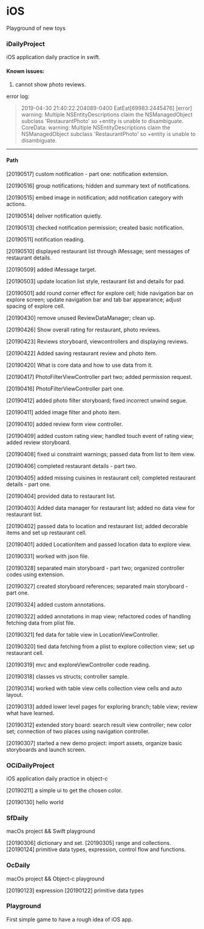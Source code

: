 # iOS
Playground of new toys

### iDailyProject
iOS application daily practice in swift.

#### Known issues:
1. cannot show photo reviews.

error log:

> 2019-04-30 21:40:22.204089-0400 EatEat[69983:2445476] [error] warning: Multiple NSEntityDescriptions claim the NSManagedObject subclass 'RestaurantPhoto' so +entity is unable to disambiguate. CoreData: warning: Multiple NSEntityDescriptions claim the NSManagedObject subclass 'RestaurantPhoto' so +entity is unable to disambiguate.

***

#### Path

[20190517] custom notification - part one: notification extension.

[20190516] group notifications; hidden and summary text of notifications.

[20190515] embed image in notification; add notification category with actions.

[20190514] deliver notification quietly.

[20190513] checked notification permission; created basic notification.

[20190511] notification reading.

[20190510] displayed restaurant list through iMessage; sent messages of restaurant details.

[20190509] added iMessage target.

[20190503] update location list style, restaurant list and details for pad.

[20190501] add round corner effect for explore cell; hide navigation bar on explore screen; update navigation bar and tab bar appearance; adjust spacing of explore cell.

[20190430] remove unused ReviewDataManager; clean up.

[20190426] Show overall rating for restaurant, photo reviews.

[20190423] Reviews storyboard, viewcontrollers and displaying reviews.

[20190422] Added saving restaurant review and photo item.

[20190420] What is core data and how to use data from it.

[20190417] PhotoFilterViewController part two; added permission request.

[20190416] PhotoFilterViewController part one.

[20190412] added photo filter storyboard; fixed incorrect unwind segue.

[20190411] added image filter and photo item.

[20190410] added review form view controller.

[20190409] added custom rating view; handled touch event of rating view; added review storyboard.

[20190408] fixed ui constraint warnings; passed data from list to item view.

[20190406] completed restaurant details - part two.

[20190405] added missing cuisines in restaurant cell; completed restaurant details - part one.

[20190404] provided data to restaurant list.

[20190403] Added data manager for restaurant list; added no data view for restaurant list.

[20190402] passed data to location and restaurant list; added decorable items and set up restaurant cell.

[20190401] added LocationItem and passed location data to explore view.

[20190331] worked with json file.

[20190328] separated main storyboard - part two; organized controller codes using extension.

[20190327] created storyboard references; separated main storyboard - part one.

[20190324] added custom annotations.

[20190322] added annotations in map view; refactored codes of handling fetching data from plist file.

[20190321] fed data for table view in LocationViewController.

[20190320] tied data fetching from a plist to explore collection view; set up restaurant cell.

[20190319] mvc and exploreViewController code reading.

[20190318] classes vs structs; controller sample.

[20190314] worked with table view cells collection view cells and auto layout.

[20190313] added lower level pages for exploring branch; table view; review what have learned.

[20190312] extended story board: search result view controller; new color set; connection of two places using navigation controller.

[20190307] started a new demo project: import assets, organize basic storyboards and launch screen.

### OCiDailyProject
iOS application daily practice in object-c

[20190211] a simple ui to get the chosen color.

[20190130] hello world

### SfDaily
macOs project && Swift playground

[20190306] dictionary and set.
[20190305] range and collections.
[20190124] primitive data types, expression, control flow and functions.

### OcDaily
macOs project && Object-c playground

[20190123] expression
[20190122] primitive data types

### Playground
First simple game to have a rough idea of iOS app.
